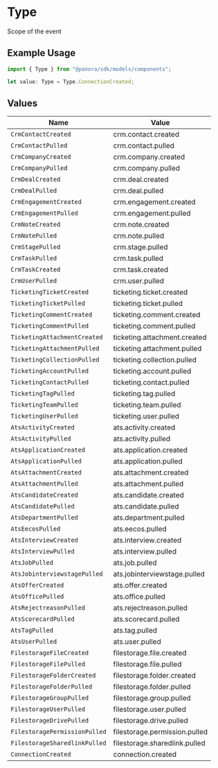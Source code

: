 # Type

Scope of the event

## Example Usage

```typescript
import { Type } from "@panora/sdk/models/components";

let value: Type = Type.ConnectionCreated;
```

## Values

| Name                          | Value                         |
| ----------------------------- | ----------------------------- |
| `CrmContactCreated`           | crm.contact.created           |
| `CrmContactPulled`            | crm.contact.pulled            |
| `CrmCompanyCreated`           | crm.company.created           |
| `CrmCompanyPulled`            | crm.company.pulled            |
| `CrmDealCreated`              | crm.deal.created              |
| `CrmDealPulled`               | crm.deal.pulled               |
| `CrmEngagementCreated`        | crm.engagement.created        |
| `CrmEngagementPulled`         | crm.engagement.pulled         |
| `CrmNoteCreated`              | crm.note.created              |
| `CrmNotePulled`               | crm.note.pulled               |
| `CrmStagePulled`              | crm.stage.pulled              |
| `CrmTaskPulled`               | crm.task.pulled               |
| `CrmTaskCreated`              | crm.task.created              |
| `CrmUserPulled`               | crm.user.pulled               |
| `TicketingTicketCreated`      | ticketing.ticket.created      |
| `TicketingTicketPulled`       | ticketing.ticket.pulled       |
| `TicketingCommentCreated`     | ticketing.comment.created     |
| `TicketingCommentPulled`      | ticketing.comment.pulled      |
| `TicketingAttachmentCreated`  | ticketing.attachment.created  |
| `TicketingAttachmentPulled`   | ticketing.attachment.pulled   |
| `TicketingCollectionPulled`   | ticketing.collection.pulled   |
| `TicketingAccountPulled`      | ticketing.account.pulled      |
| `TicketingContactPulled`      | ticketing.contact.pulled      |
| `TicketingTagPulled`          | ticketing.tag.pulled          |
| `TicketingTeamPulled`         | ticketing.team.pulled         |
| `TicketingUserPulled`         | ticketing.user.pulled         |
| `AtsActivityCreated`          | ats.activity.created          |
| `AtsActivityPulled`           | ats.activity.pulled           |
| `AtsApplicationCreated`       | ats.application.created       |
| `AtsApplicationPulled`        | ats.application.pulled        |
| `AtsAttachmentCreated`        | ats.attachment.created        |
| `AtsAttachmentPulled`         | ats.attachment.pulled         |
| `AtsCandidateCreated`         | ats.candidate.created         |
| `AtsCandidatePulled`          | ats.candidate.pulled          |
| `AtsDepartmentPulled`         | ats.department.pulled         |
| `AtsEecosPulled`              | ats.eecos.pulled              |
| `AtsInterviewCreated`         | ats.interview.created         |
| `AtsInterviewPulled`          | ats.interview.pulled          |
| `AtsJobPulled`                | ats.job.pulled                |
| `AtsJobinterviewstagePulled`  | ats.jobinterviewstage.pulled  |
| `AtsOfferCreated`             | ats.offer.created             |
| `AtsOfficePulled`             | ats.office.pulled             |
| `AtsRejectreasonPulled`       | ats.rejectreason.pulled       |
| `AtsScorecardPulled`          | ats.scorecard.pulled          |
| `AtsTagPulled`                | ats.tag.pulled                |
| `AtsUserPulled`               | ats.user.pulled               |
| `FilestorageFileCreated`      | filestorage.file.created      |
| `FilestorageFilePulled`       | filestorage.file.pulled       |
| `FilestorageFolderCreated`    | filestorage.folder.created    |
| `FilestorageFolderPulled`     | filestorage.folder.pulled     |
| `FilestorageGroupPulled`      | filestorage.group.pulled      |
| `FilestorageUserPulled`       | filestorage.user.pulled       |
| `FilestorageDrivePulled`      | filestorage.drive.pulled      |
| `FilestoragePermissionPulled` | filestorage.permission.pulled |
| `FilestorageSharedlinkPulled` | filestorage.sharedlink.pulled |
| `ConnectionCreated`           | connection.created            |
